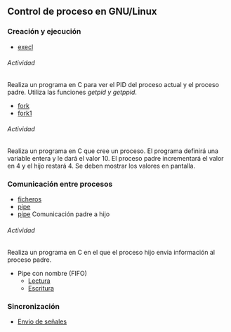## Control de proceso en GNU/Linux

### Creación y ejecución
- [execl](execl.c)

###### Actividad

Realiza un programa en C para ver el PID del proceso actual y el proceso padre.
Utiliza las funciones _getpid y getppid_.

- [fork](fork.c)
- [fork1](fork1.c)

###### Actividad

Realiza un programa en C que cree un proceso. El programa definirá una variable
entera y le dará el valor 10. El proceso padre incrementará el valor en 4 y el hijo
restará 4. Se deben mostrar los valores en pantalla.

### Comunicación entre procesos
- [ficheros](fichero.c)
- [pipe](pipe_1.c)
- [pipe](pipe_2_fifopadrehijo.c) Comunicación padre a hijo

###### Actividad

Realiza un programa en C en el que el proceso hijo envia información al proceso padre.

- Pipe con nombre (FIFO)
  - [Lectura](fifocrea_lectura.c)
  - [Escritura](fifoescribe.c)

### Sincronización

- [Envio de señales](signal.c)